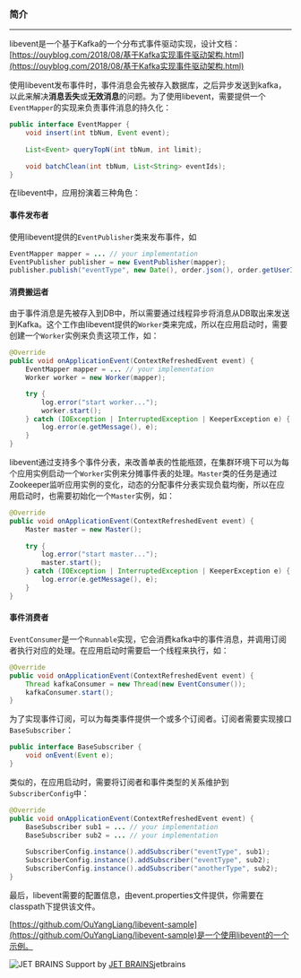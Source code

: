 ### 简介

---

libevent是一个基于Kafka的一个分布式事件驱动实现，设计文档：[https://ouyblog.com/2018/08/基于Kafka实现事件驱动架构.html](https://ouyblog.com/2018/08/基于Kafka实现事件驱动架构.html)

使用libevent发布事件时，事件消息会先被存入数据库，之后异步发送到kafka，以此来解决**消息丢失**或**无效消息**的问题。为了使用libevent，需要提供一个`EventMapper`的实现来负责事件消息的持久化：

```java
public interface EventMapper {
    void insert(int tbNum, Event event);
    
    List<Event> queryTopN(int tbNum, int limit);
    
    void batchClean(int tbNum, List<String> eventIds);
}
```

在libevent中，应用扮演着三种角色：

#### 事件发布者

使用libevent提供的`EventPublisher`类来发布事件，如

```java
EventMapper mapper = ... // your implementation
EventPublisher publisher = new EventPublisher(mapper);
publisher.publish("eventType", new Date(), order.json(), order.getUserId().intValue() % Configuration.instance().getNumOfEventTables());
```

#### 消费搬运者

由于事件消息是先被存入到DB中，所以需要通过线程异步将消息从DB取出来发送到Kafka。这个工作由libevent提供的`Worker`类来完成，所以在应用启动时，需要创建一个`Worker`实例来负责这项工作，如：

```java
@Override
public void onApplicationEvent(ContextRefreshedEvent event) {
    EventMapper mapper = ... // your implementation
    Worker worker = new Worker(mapper);

    try {
        log.error("start worker...");
        worker.start();
    } catch (IOException | InterruptedException | KeeperException e) {
        log.error(e.getMessage(), e);
    }
}
```

libevent通过支持多个事件分表，来改善单表的性能瓶颈，在集群环境下可以为每个应用实例启动一个`Worker`实例来分摊事件表的处理。`Master`类的任务是通过Zookeeper监听应用实例的变化，动态的分配事件分表实现负载均衡，所以在应用启动时，也需要初始化一个`Master`实例，如：

```java
@Override
public void onApplicationEvent(ContextRefreshedEvent event) {
    Master master = new Master();
    
    try {
        log.error("start master...");
        master.start();
    } catch (IOException | InterruptedException | KeeperException e) {
        log.error(e.getMessage(), e);
    }
}
```

#### 事件消费者

`EventConsumer`是一个`Runnable`实现，它会消费kafka中的事件消息，并调用订阅者执行对应的处理。在应用启动时需要启一个线程来执行，如：

```java
@Override
public void onApplicationEvent(ContextRefreshedEvent event) {
    Thread kafkaConsumer = new Thread(new EventConsumer());
    kafkaConsumer.start();
}
```

为了实现事件订阅，可以为每类事件提供一个或多个订阅者。订阅者需要实现接口`BaseSubscriber`：

```java
public interface BaseSubscriber {
    void onEvent(Event e);
}
```

类似的，在应用启动时，需要将订阅者和事件类型的关系维护到`SubscriberConfig`中：

```java
@Override
public void onApplicationEvent(ContextRefreshedEvent event) {
    BaseSubscriber sub1 = ... // your implementation
    BaseSubscriber sub2 = ... // your implementation
    
    SubscriberConfig.instance().addSubscriber("eventType", sub1);
    SubscriberConfig.instance().addSubscriber("eventType", sub2);
    SubscriberConfig.instance().addSubscriber("anotherType", sub2);
}
```

最后，libevent需要的配置信息，由event.properties文件提供，你需要在classpath下提供该文件。

[https://github.com/OuYangLiang/libevent-sample](https://github.com/OuYangLiang/libevent-sample)是一个使用libevent的一个示例。

![JET BRAINS](https://github.com/OuYangLiang/libevent/blob/master/.svg) Support by [JET BRAINS](https://www.jetbrains.com/?from=libevent)jetbrains